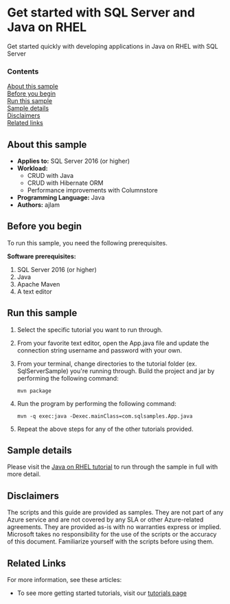 # Get started with SQL Server and Java on RHEL

Get started quickly with developing applications in Java on RHEL with SQL Server


### Contents

[About this sample](#about-this-sample)<br/>
[Before you begin](#before-you-begin)<br/>
[Run this sample](#run-this-sample)<br/>
[Sample details](#sample-details)<br/>
[Disclaimers](#disclaimers)<br/>
[Related links](#related-links)<br/>


<a name=about-this-sample></a>

## About this sample

- **Applies to:** SQL Server 2016 (or higher)
- **Workload:**
    - CRUD with Java
    - CRUD with Hibernate ORM
    - Performance improvements with Columnstore
- **Programming Language:** Java
- **Authors:** ajlam

<a name=before-you-begin></a>

## Before you begin

To run this sample, you need the following prerequisites.

**Software prerequisites:**

1. SQL Server 2016 (or higher)
2. Java
3. Apache Maven
4. A text editor

## Run this sample

1. Select the specific tutorial you want to run through.

2. From your favorite text editor, open the App.java file and update the connection string username and password with your own.

3. From your terminal, change directories to the tutorial folder (ex. SqlServerSample) you're running through. Build the project and jar by performing the following command:

    ```
    mvn package
    ```

4. Run the program by performing the following command:

    ```
    mvn -q exec:java -Dexec.mainClass=com.sqlsamples.App.java
    ```

5. Repeat the above steps for any of the other tutorials provided.

<a name=sample-details></a>

## Sample details

Please visit the [Java on RHEL tutorial](https://www.microsoft.com/en-us/sql-server/developer-get-started/java-rhel) to run through the sample in full with more detail.

<a name=disclaimers></a>

## Disclaimers
The scripts and this guide are provided as samples. They are not part of any Azure service and are not covered by any SLA or other Azure-related agreements. They are provided as-is with no warranties express or implied. Microsoft takes no responsibility for the use of the scripts or the accuracy of this document. Familiarize yourself with the scripts before using them.

<a name=related-links></a>

## Related Links

For more information, see these articles:
* To see more getting started tutorials, visit our [tutorials page](https://www.microsoft.com/en-us/sql-server/developer-get-started/)